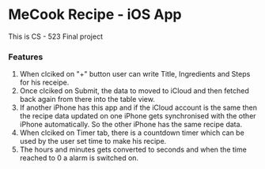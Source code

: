 # MeCook Recipe - iOS App

This is CS - 523 Final project

### Features

1. When clciked on "+" button user can write Title, Ingredients and Steps for his receipe.
2. Once clciked on Submit, the data to moved to iCloud and then fetched back again from there into the table view.
3. If another iPhone has this app and if the iCloud account is the same then the recipe data updated on one iPhone gets synchronised with the other iPhone automatically. So the other iPhone has the same recipe data.
4. When clciked on Timer tab, there is a countdown timer which can be used by the user set time to make his recipe.
5. The hours and minutes gets converted to seconds and when the time reached to 0 a alarm is switched on.

